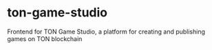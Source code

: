 # ton-game-studio
Frontend for TON Game Studio, a platform for creating and publishing games on TON blockchain
